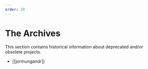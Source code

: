 ```yaml
---
order: 20
---
```


# The Archives

This section contains historical information about deprecated and/or obsolete projects.

- [[jormungandr]]
